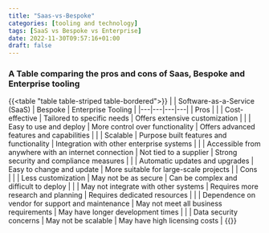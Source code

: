 ```yaml
---
title: "Saas-vs-Bespoke"
categories: [tooling and technology]
tags: [SaaS vs Bespoke vs Enterprise]
date: 2022-11-30T09:57:16+01:00
draft: false
---
```


### A Table comparing the pros and cons of Saas, Bespoke and Enterprise tooling

{{<table "table table-striped table-bordered">}}
|   | Software-as-a-Service (SaaS) | Bespoke | Enterprise Tooling |
|---|---|---|---|
| Pros |
| | Cost-effective | Tailored to specific needs | Offers extensive customization |
| | Easy to use and deploy | More control over functionality | Offers advanced features and capabilities |
| | Scalable | Purpose built features and functionality | Integration with other enterprise systems |
| | Accessible from anywhere with an internet connection | Not tied to a supplier | Strong security and compliance measures |
| | Automatic updates and upgrades | Easy to change and update | More suitable for large-scale projects |
| Cons |
| | Less customization | May not be as secure | Can be complex and difficult to deploy |
| | May not integrate with other systems | Requires more research and planning | Requires dedicated resources |
| | Dependence on vendor for support and maintenance | May not meet all business requirements | May have longer development times |
| | Data security concerns | May not be scalable | May have high licensing costs |
{{</table>}}
